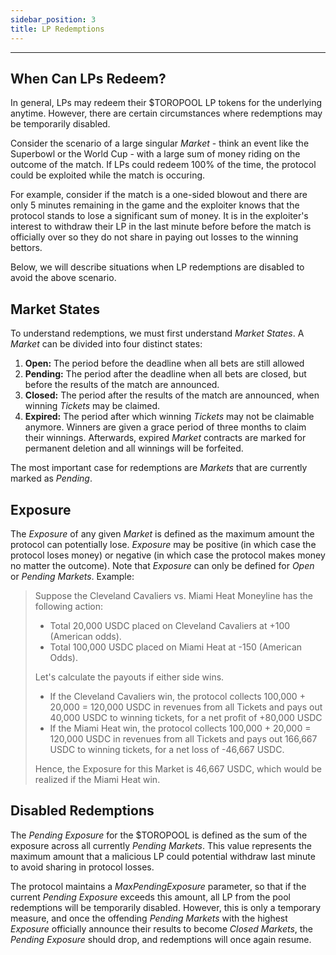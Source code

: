 ```yaml
---
sidebar_position: 3
title: LP Redemptions
---
```


<head>
    <title>Documentation | Redemptions </title>
    <meta name="title" property="og:title" content="Documentation | Redemptions " />
    <meta name="description" content="Documentation | Redemptions " />
    <meta name="description" property="og:description" content="Documentation | Redemptions " />
    <meta name="image" property="og:image" content="https://i.imgur.com/HE5eURN.png" />
    <meta name="twitter:title" content="Setoros Protocol" />
    <meta name="twitter:description" content="Documentation | Redemptions " />
    <meta name="twitter:image" content="https://i.imgur.com/HE5eURN.png"/>
    <meta name="twitter:card" content="summary_large_image" />
    <meta name="twitter:site" content="@setoros" />
</head>

---

## When Can LPs Redeem?

In general, LPs may redeem their $TOROPOOL LP tokens for the underlying anytime. However, there are certain circumstances where redemptions may be temporarily disabled.

Consider the scenario of a large singular *Market* - think an event like the Superbowl or the World Cup - with a large sum of money riding on the outcome of the match. If LPs could redeem 100% of the time, the protocol could be exploited while the match is occuring. 

For example, consider if the match is a one-sided blowout and there are only 5 minutes remaining in the game and the exploiter knows that the protocol stands to lose a significant sum of money. It is in the exploiter's interest to withdraw their LP in the last minute before before the match is officially over so they do not share in paying out losses to the winning bettors.

Below, we will describe situations when LP redemptions are disabled to avoid the above scenario.

## Market States

To understand redemptions, we must first understand *Market States*. A *Market* can be divided into four distinct states:

1. **Open:** The period before the deadline when all bets are still allowed
2. **Pending:** The period after the deadline when all bets are closed, but before the results of the match are announced.
3. **Closed:** The period after the results of the match are announced, when winning *Tickets* may be claimed.
4. **Expired:** The period after which winning *Tickets* may not be claimable anymore. Winners are given a grace period of three months to claim their winnings. Afterwards, expired *Market* contracts are marked for permanent deletion and all winnings will be forfeited.

The most important case for redemptions are *Markets* that are currently marked as *Pending*.

## Exposure 

The *Exposure* of any given *Market* is defined as the maximum amount the protocol can potentially lose. *Exposure* may be positive (in which case the protocol loses money) or negative (in which case the protocol makes money no matter the outcome). Note that *Exposure* can only be defined for *Open* or *Pending Markets*. Example:

> Suppose the Cleveland Cavaliers vs. Miami Heat Moneyline has the following action:
>
> * Total 20,000 USDC placed on Cleveland Cavaliers at +100 (American odds).
> * Total 100,000 USDC placed on Miami Heat at -150 (American Odds).
>
> Let's calculate the payouts if either side wins.
>
> * If the Cleveland Cavaliers win, the protocol collects 100,000 + 20,000 = 120,000 USDC in revenues from all Tickets and pays out 40,000 USDC to winning tickets, for a net profit of +80,000 USDC
> * If the Miami Heat win, the protocol collects 100,000 + 20,000 = 120,000 USDC in revenues from all Tickets and pays out 166,667 USDC to winning tickets, for a net loss of -46,667 USDC.
>
> Hence, the Exposure for this Market is 46,667 USDC, which would be realized if the Miami Heat win.

## Disabled Redemptions

The *Pending Exposure* for the $TOROPOOL is defined as the sum of the exposure across all currently *Pending Markets*. This value represents the maximum amount that a malicious LP could potential withdraw last minute to avoid sharing in protocol losses.

The protocol maintains a *MaxPendingExposure* parameter, so that if the current *Pending Exposure* exceeds this amount, all LP from the pool redemptions will be temporarily disabled. However, this is only a temporary measure, and once the offending *Pending Markets* with the highest *Exposure* officially announce their results to become *Closed Markets*, the *Pending Exposure* should drop, and redemptions will once again resume.
